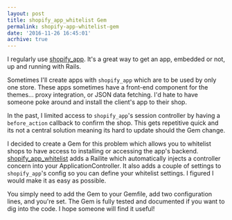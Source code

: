 ```yaml
---
layout: post
title: shopify_app_whitelist Gem
permalink: shopify-app-whitelist-gem
date: '2016-11-26 16:45:01'
acrhive: true
---
```


I regularly use [shopify_app](https://github.com/Shopify/shopify_app). It's a great way to get an app, embedded or not, up and running with Rails.

Sometimes I'll create apps with `shopify_app` which are to be used by only one store. These apps sometimes have a front-end component for the themes... proxy integration, or JSON data fetching. I'd hate to have someone poke around and install the client's app to their shop.

In the past, I limited access to `shopify_app`'s session controller by having a `before_action` callback to confirm the shop. This gets repetitive quick and its not a central solution meaning its hard to update should the Gem change.

I decided to create a Gem for this problem which allows you to whitelist shops to have access to installing or accessing the app's backend. [shopify_app_whitelist](https://github.com/gnikyt/shopify_app_whitelist) adds a Railite which automatically injects a controller concern into your ApplicationController. It also adds a couple of settings to `shopify_app`'s config so you can define your whitelist settings. I figured I would make it as easy as possible.

You simply need to add the Gem to your Gemfile, add two configuration lines, and you're set. The Gem is fully tested and documented if you want to dig into the code. I hope someone will find it useful!
